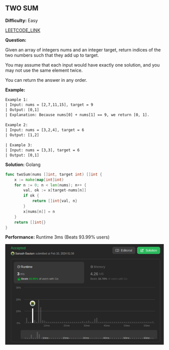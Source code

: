 ## TWO SUM
**Difficulty:** Easy<br>

[LEETCODE_LINK](https://leetcode.com/problems/two-sum/)

**Question:**

Given an array of integers nums and an integer target, return indices of the two numbers such that they add up to target.

You may assume that each input would have exactly one solution, and you may not use the same element twice.

You can return the answer in any order.

**Example:**

```
Example 1:
| Input: nums = [2,7,11,15], target = 9
| Output: [0,1]
| Explanation: Because nums[0] + nums[1] == 9, we return [0, 1].

Example 2:
| Input: nums = [3,2,4], target = 6
| Output: [1,2]

| Example 3:
| Input: nums = [3,3], target = 6
| Output: [0,1]
```

**Solution:** Golang

``` go
func twoSum(nums []int, target int) []int {
	x := make(map[int]int)
	for n := 0; n < len(nums); n++ {
		val, ok := x[target-nums[n]]
		if ok {
			return []int{val, n}
		}
		x[nums[n]] = n
	}
	return []int{}
}
```

**Performance:**
Runtime 3ms (Beats 93.99% users)<br>

![Performance](./performance.png)
